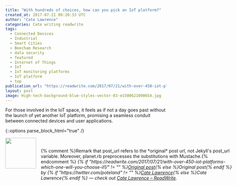 ```yaml
---
title: "With hundreds of choices, how can you pick an IoT platform?"
created_at: 2017-07-21 09:20:33 UTC
author: "Cate Lawrence"
categories: Cate writing readwrite
tags: 
  - Connected Devices
  - Industrial
  - Smart Cities
  - Beecham Research
  - data security
  - featured
  - Internet of Things
  - IoT
  - IoT monitoring platforms
  - IoT platform
  - top
publication_url: "https://readwrite.com/2017/07/21/with-over-450-iot-platforms-which-one-will-you-choose-il1/"
layout: post
image: High-tech-background-blue-styles-vector-03-e1500621090654.jpg
---
```

For those involved in the IoT space, it feels as if not a day goes past without the launch of yet another IoT platform, promising a seamless conduit between connected devices and user applications.


{::options parse_block_html="true" /}
<div class="author">
   <img src="https://www.rss-specifications.com/rss-spec-rss.gif" style="width: 96px; height: 96;">
   <span style="position: absolute; padding: 32px 15px;">{% comment %}Remark that post_url refers to the *original* post url, not Jekyll's post_url variable. Moreover, planet.rb preprocesses the substitutions with Mustache.{% endcomment %}
      <i>{% if "https://readwrite.com/2017/07/21/with-over-450-iot-platforms-which-one-will-you-choose-il1/" != "" %}<a href="https://readwrite.com/2017/07/21/with-over-450-iot-platforms-which-one-will-you-choose-il1/">Original post</a>{% else %}Original post{% endif %} by {% if "https://twitter.com/poteland" != "" %}<a href="https://twitter.com/poteland">Cate Lawrence</a>{% else %}Cate Lawrence{% endif %} &mdash; check out <a href="https://readwrite.com">Cate Lawrence – ReadWrite</a>.</i>
  </span>
</div>
